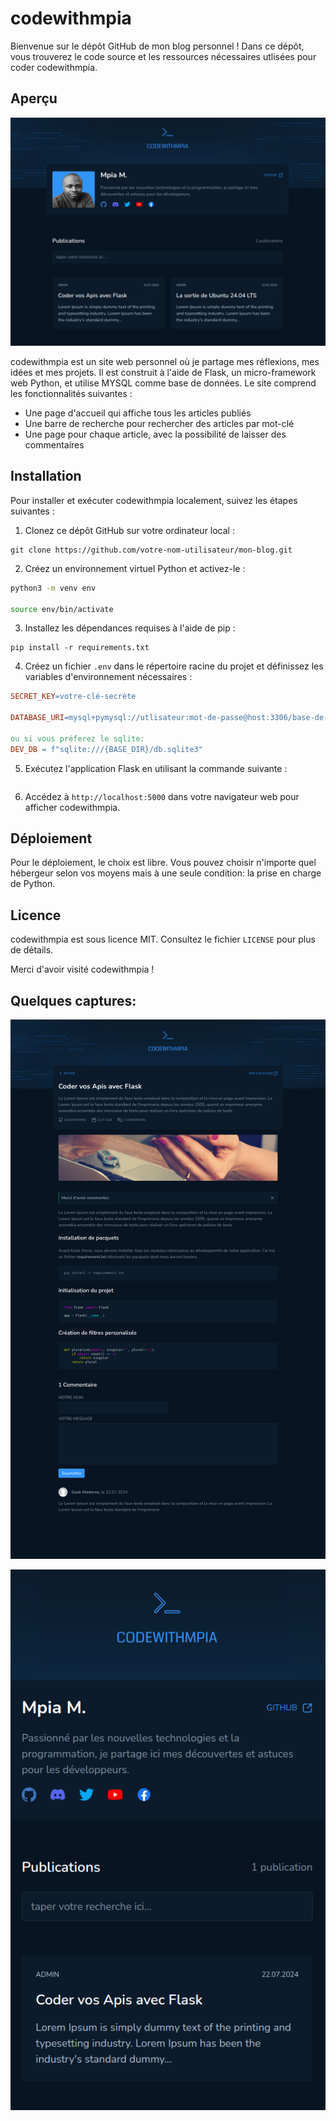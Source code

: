 # codewithmpia

Bienvenue sur le dépôt GitHub de mon blog personnel ! Dans ce dépôt, vous trouverez le code source et les ressources nécessaires utlisées pour coder codewithmpia.

## Aperçu

![Capture d'écran de la page d'accueil](/contents/assets/static/images/screenshots/screenshot-lg.png)

codewithmpia est un site web personnel où je partage mes réflexions, mes idées et mes projets. Il est construit à l'aide de Flask, un micro-framework web Python, et utilise MYSQL comme base de données. Le site comprend les fonctionnalités suivantes :

* Une page d'accueil qui affiche tous les articles publiés
* Une barre de recherche pour rechercher des articles par mot-clé
* Une page pour chaque article, avec la possibilité de laisser des commentaires

## Installation

Pour installer et exécuter codewithmpia localement, suivez les étapes suivantes :

1. Clonez ce dépôt GitHub sur votre ordinateur local :
```
git clone https://github.com/votre-nom-utilisateur/mon-blog.git
```

2. Créez un environnement virtuel Python et activez-le :
```bash
python3 -m venv env

source env/bin/activate
```

3. Installez les dépendances requises à l'aide de pip :
```
pip install -r requirements.txt
```

4. Créez un fichier `.env` dans le répertoire racine du projet et définissez les variables d'environnement nécessaires :

```makefile
SECRET_KEY=votre-clé-secrète

DATABASE_URI=mysql+pymysql://utlisateur:mot-de-passe@host:3306/base-de-donnee

ou si vous préferez le sqlite:
DEV_DB = f"sqlite:///{BASE_DIR}/db.sqlite3"
```

5. Exécutez l'application Flask en utilisant la commande suivante :
```python run_app.py 
```
6. Accédez à `http://localhost:5000` dans votre navigateur web pour afficher codewithmpia.

## Déploiement

Pour le déploiement, le choix est libre. Vous pouvez choisir n'importe quel hébergeur selon vos moyens mais à une seule condition: la prise en charge de Python. 

## Licence

codewithmpia est sous licence MIT. Consultez le fichier `LICENSE` pour plus de détails.

Merci d'avoir visité codewithmpia !

## Quelques captures:

![Capture d'écran de la page de detail d'un article](/contents/assets/static/images/screenshots/screenshot-lg-2.png)

![Capture d'écran de la page d'accueil pour mobile](/contents/assets/static/images/screenshots/screenshot-sm.png)

